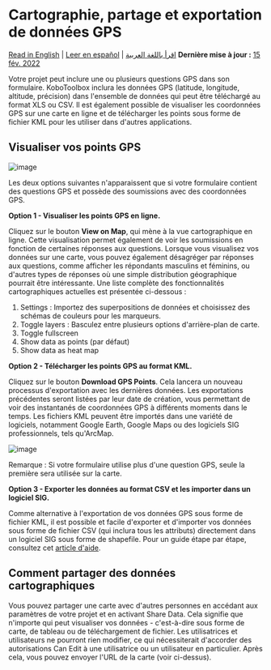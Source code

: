 # Cartographie, partage et exportation de données GPS
<a href="../export_gps.html">Read in English</a> | <a href="../es/export_gps.html">Leer en español</a> | <a href="../ar/export_gps.html">اقرأ باللغة العربية</a>
**Dernière mise à jour :** <a href="https://github.com/kobotoolbox/docs/blob/511ea4cb3c698a4b45e7c2b4efd1af4e356e811f/source/export_gps.md" class="reference">15 fév. 2022</a>

Votre projet peut inclure une ou plusieurs questions GPS dans son formulaire. KoboToolbox
inclura les données GPS (latitude, longitude, altitude, précision) dans l'ensemble de données
qui peut être téléchargé au format XLS ou CSV. Il est également possible de visualiser les
coordonnées GPS sur une carte en ligne et de télécharger les points sous forme de fichier KML pour
les utiliser dans d'autres applications.

## Visualiser vos points GPS

![image](/images/export_gps/view_gps.jpg)

Les deux options suivantes n'apparaissent que si votre formulaire contient des questions GPS et
possède des soumissions avec des coordonnées GPS.

**Option 1 - Visualiser les points GPS en ligne.**

Cliquez sur le bouton **View on Map**, qui mène à la vue cartographique en ligne. Cette
visualisation permet également de voir les soumissions en fonction de certaines réponses aux questions.
Lorsque vous visualisez vos données sur une carte, vous pouvez également désagréger par
réponses aux questions, comme afficher les répondants masculins et féminins, ou d'autres
types de réponses où une simple distribution géographique pourrait être intéressante.
Une liste complète des fonctionnalités cartographiques actuelles est présentée ci-dessous :

1. Settings : Importez des superpositions de données et choisissez des schémas de couleurs pour les marqueurs.
2. Toggle layers : Basculez entre plusieurs options d'arrière-plan de carte.
3. Toggle fullscreen
4. Show data as points (par défaut)
5. Show data as heat map

**Option 2 - Télécharger les points GPS au format KML.**

Cliquez sur le bouton **Download GPS Points**. Cela lancera un nouveau processus d'exportation
avec les dernières données. Les exportations précédentes seront listées par leur date de création,
vous permettant de voir des instantanés de coordonnées GPS à différents moments dans le
temps. Les fichiers KML peuvent être importés dans une variété de logiciels, notamment Google
Earth, Google Maps ou des logiciels SIG professionnels, tels qu'ArcMap.

![image](/images/export_gps/kml_exports.jpg)

Remarque : Si votre formulaire utilise plus d'une question GPS, seule la première sera
utilisée sur la carte.

**Option 3 - Exporter les données au format CSV et les importer dans un logiciel SIG.**

Comme alternative à l'exportation de vos données GPS sous forme de fichier KML, il est possible et
facile d'exporter et d'importer vos données sous forme de fichier CSV (qui inclura tous les
attributs) directement dans un logiciel SIG sous forme de shapefile. Pour un guide étape par étape,
consultez cet [article d'aide](upload_to_gis.md).

## Comment partager des données cartographiques

Vous pouvez partager une carte avec d'autres personnes en accédant aux paramètres de votre projet et en activant
Share Data. Cela signifie que n'importe qui peut visualiser vos données - c'est-à-dire sous forme de carte, de tableau ou
de téléchargement de fichier. Les utilisatrices et utilisateurs ne pourront rien modifier, ce qui nécessiterait
d'accorder des autorisations Can Edit à une utilisatrice ou un utilisateur en particulier. Après cela, vous pouvez envoyer l'URL de la carte (voir ci-dessus).
